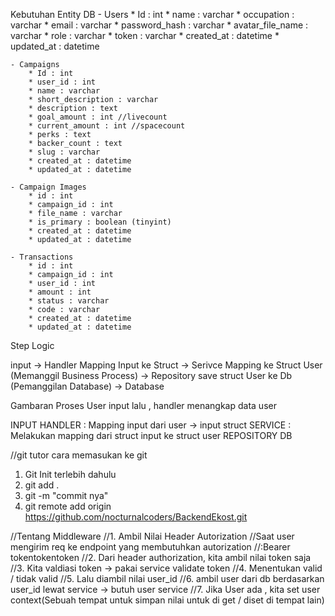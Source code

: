 Kebutuhan Entity DB
    - Users
        * Id : int
        * name : varchar
        * occupation : varchar
        * email : varchar
        * password_hash : varchar
        * avatar_file_name : varchar
        * role : varchar
        * token : varchar
        * created_at : datetime
        * updated_at : datetime
    
    - Campaigns
        * Id : int
        * user_id : int
        * name : varchar
        * short_description : varchar
        * description : text
        * goal_amount : int //livecount
        * current_amount : int //spacecount
        * perks : text
        * backer_count : text
        * slug : varchar
        * created_at : datetime
        * updated_at : datetime

    - Campaign Images
        * id : int
        * campaign_id : int 
        * file_name : varchar
        * is_primary : boolean (tinyint)
        * created_at : datetime
        * updated_at : datetime
        
    - Transactions
        * id : int
        * campaign_id : int
        * user_id : int
        * amount : int
        * status : varchar
        * code : varchar
        * created_at : datetime
        * updated_at : datetime



Step Logic 

input -> Handler Mapping Input ke Struct -> Serivce Mapping ke Struct User (Memanggil Business Process) -> Repository save struct User ke Db (Pemanggilan Database) -> Database
 
Gambaran Proses
User input lalu , handler menangkap data user


INPUT
HANDLER : Mapping input dari user -> input struct
SERVICE : Melakukan mapping dari struct input ke struct user
REPOSITORY
DB

//git tutor
cara memasukan ke git 
1. Git Init terlebih dahulu
2. git add . 
3. git -m "commit nya"
4. git remote add origin https://github.com/nocturnalcoders/BackendEkost.git

//Tentang Middleware
//1. Ambil Nilai Header Autorization 
//Saat user mengirim req ke endpoint yang membutuhkan autorization
//:Bearer tokentokentoken
//2. Dari header authorization, kita ambil nilai token saja
//3. Kita valdiasi token -> pakai service validate token
//4. Menentukan valid / tidak valid
//5. Lalu diambil nilai user_id
//6. ambil user dari db berdasarkan user_id lewat service -> butuh user service
//7. Jika User ada , kita set user context(Sebuah tempat untuk simpan nilai untuk di get / diset di tempat lain)